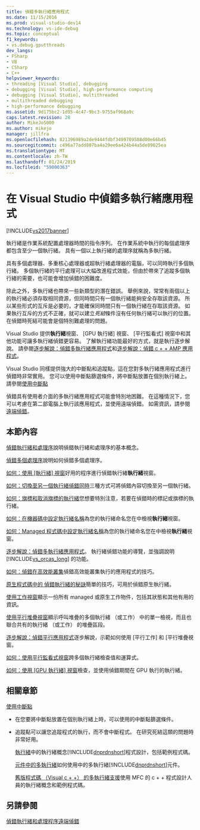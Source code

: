 ```yaml
---
title: 偵錯多執行緒應用程式
ms.date: 11/15/2016
ms.prod: visual-studio-dev14
ms.technology: vs-ide-debug
ms.topic: conceptual
f1_keywords:
- vs.debug.gputthreads
dev_langs:
- FSharp
- VB
- CSharp
- C++
helpviewer_keywords:
- threading [Visual Studio], debugging
- debugging [Visual Studio], high-performance computing
- debugging [Visual Studio], multithreaded
- multithreaded debugging
- high-performance debugging
ms.assetid: 9d175bc2-1d95-4c47-9bc3-9755af968a9c
caps.latest.revision: 28
author: MikeJo5000
ms.author: mikejo
manager: jillfra
ms.openlocfilehash: 821396989a2de9444fdbf3499709588d00e66b45
ms.sourcegitcommit: c496a77add807ba4a29ee6a424b44a5de89025ea
ms.translationtype: MT
ms.contentlocale: zh-TW
ms.lasthandoff: 01/24/2019
ms.locfileid: "59000363"
---
```

# <a name="debug-multithreaded-applications-in-visual-studio"></a>在 Visual Studio 中偵錯多執行緒應用程式
[!INCLUDE[vs2017banner](../includes/vs2017banner.md)]

執行緒是作業系統配置處理器時間的指令序列。 在作業系統中執行的每個處理序都包含至少一個執行緒。 具有一個以上執行緒的處理序就稱為多執行緒。

 具有多個處理器、多重核心處理器或超執行緒處理器的電腦，可以同時執行多個執行緒。 多個執行緒的平行處理可以大幅改進程式效能，但由於帶來了追蹤多個執行緒的需要，也可能會增加偵錯的困難度。

 除此之外，多執行緒也帶來一些新類型的潛在錯誤。 舉例來說，常常有兩個以上的執行緒必須存取相同資源，但同時間只有一個執行緒能夠安全存取該資源。 所以某些形式的互斥是必要的，才能確保同時間只有一個執行緒在存取該資源。 如果執行互斥的方式不正確，就可以建立*死結*條件沒有任何執行緒可以執行的位置。 在偵錯時死結可能會是個特別難處理的問題。

 Visual Studio 提供**執行緒**視窗、 [GPU 執行緒] 視窗、 [平行監看式] 視窗中和其他功能可讓多執行緒偵錯更容易。 了解執行緒功能最好的方式，就是執行逐步解說。 請參閱[逐步解說：偵錯多執行緒應用程式](../debugger/walkthrough-debugging-a-multithreaded-application.md)和[逐步解說：偵錯 c + + AMP 應用程式](http://msdn.microsoft.com/library/40e92ecc-f6ba-411c-960c-b3047b854fb5)。

 Visual Studio 同樣提供強大的中斷點和追蹤點，這在您對多執行緒應用程式進行偵錯時非常實用。 您可以使用中斷點篩選條件，將中斷點放置在個別執行緒上。 請參閱[使用中斷點](../debugger/using-breakpoints.md)

 偵錯具有使用者介面的多執行緒應用程式可能會特別地困難。 在這種情況下，您可以考慮在第二部電腦上執行該應用程式，並使用遠端偵錯。 如需資訊，請參閱[遠端偵錯](../debugger/remote-debugging.md)。

## <a name="in-this-section"></a>本節內容
 [偵錯執行緒和處理序](../debugger/debug-threads-and-processes.md)說明偵錯執行緒和處理序的基本概念。

 [偵錯多個處理序](../debugger/debug-multiple-processes.md)說明如何偵錯多個處理序。

 [如何：使用 [執行緒] 視窗](../debugger/how-to-use-the-threads-window.md)好用的程序進行偵錯執行緒**執行緒**視窗。

 [如何：切換至另一個執行緒偵錯同時](../debugger/how-to-switch-to-another-thread-while-debugging.md)三種方式可將偵錯內容切換至另一個執行緒。

 [如何：旗標和取消旗標的執行緒](../debugger/how-to-flag-and-unflag-threads.md)您想要特別注意，若要在偵錯時的標記或旗標的執行緒。

 [如何：在機器碼中設定執行緒名稱](../debugger/how-to-set-a-thread-name-in-native-code.md)為您的執行緒命名您在中檢視**執行緒**視窗。

 [如何：Managed 程式碼中設定執行緒名稱](../debugger/how-to-set-a-thread-name-in-managed-code.md)為您的執行緒命名您在中檢視**執行緒**視窗。

 [逐步解說：偵錯多執行緒應用程式](../debugger/walkthrough-debugging-a-multithreaded-application.md)。
執行緒偵錯功能的導覽，並強調說明 [!INCLUDE[vs_orcas_long](../includes/vs-orcas-long-md.md)] 的功能。

 [如何：偵錯在高效能叢集](../debugger/how-to-debug-on-a-high-performance-cluster.md)偵錯高效能叢集執行的應用程式的技巧。

 [原生程式碼中的 偵錯執行緒的秘訣](../debugger/tips-for-debugging-threads-in-native-code.md)簡單的技巧，可用於偵錯原生執行緒。

 [使用工作視窗](../debugger/using-the-tasks-window.md)顯示一份所有 managed 或原生工作物件，包括其狀態和其他有用的資訊。

 [使用平行堆疊視窗](../debugger/using-the-parallel-stacks-window.md)顯示呼叫堆疊的多個執行緒 （或工作） 中的單一檢視，而且也聯合共有的執行緒 （或工作） 的堆疊區段。

 [逐步解說：偵錯平行應用程式](../debugger/walkthrough-debugging-a-parallel-application.md)逐步解說，示範如何使用 [平行工作] 和 [平行堆疊視窗。

 [如何：使用平行監看式視窗](../debugger/how-to-use-the-parallel-watch-window.md)跨多個執行緒檢查值和運算式。

 [如何：使用 [GPU 執行緒] 視窗](../debugger/how-to-use-the-gpu-threads-window.md)檢查，並使用偵錯期間在 GPU 執行的執行緒。

## <a name="related-sections"></a>相關章節
 [使用中斷點](../debugger/using-breakpoints.md)
 -   在您要將中斷點放置在個別執行緒上時，可以使用的中斷點篩選條件。

- 追蹤點可以讓您追蹤程式的執行，而不會中斷程式。 在研究死結這類的問題時非常好用。

  [執行緒](http://msdn.microsoft.com/library/7b46a7d9-c6f1-46d1-a947-ae97471bba87)中的執行緒概念[!INCLUDE[dnprdnshort](../includes/dnprdnshort-md.md)]程式設計，包括範例程式碼。

  [元件中的多執行緒](http://msdn.microsoft.com/library/2fc31e68-fb71-4544-b654-0ce720478779)如何使用中的多執行緒[!INCLUDE[dnprdnshort](../includes/dnprdnshort-md.md)]元件。

  [舊版程式碼 （Visual c + +） 的多執行緒支援](http://msdn.microsoft.com/library/24425b1f-5031-4c6b-aac7-017115a40e7c)使用 MFC 的 c + + 程式設計人員的執行緒概念和範例程式碼。

## <a name="see-also"></a>另請參閱
 [偵錯執行緒和處理程序](../debugger/debug-threads-and-processes.md)[遠端偵錯](../debugger/remote-debugging.md)
